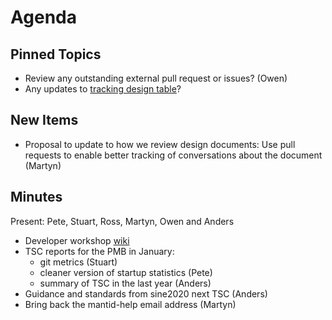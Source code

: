Agenda
======

Pinned Topics
-------------
* Review any outstanding external pull request or issues? (Owen)
* Any updates to [tracking design table](https://github.com/mantidproject/documents/blob/master/Project-Management/TechnicalSteeringCommittee/reports/TSC-TrackingDesignProposals.md)?

New Items
---------
* Proposal to update to how we review design documents: Use pull requests to enable better tracking of conversations about the document (Martyn)

Minutes
-------

Present: Pete, Stuart, Ross, Martyn, Owen and Anders

* Developer workshop [wiki](http://www.mantidproject.org/Category:Workshop2016) 
* TSC reports for the PMB in January:
  * git metrics (Stuart)
  * cleaner version of startup statistics (Pete)
  * summary of TSC in the last year (Anders)
* Guidance and standards from sine2020 next TSC (Anders)
* Bring back the mantid-help email address (Martyn)
